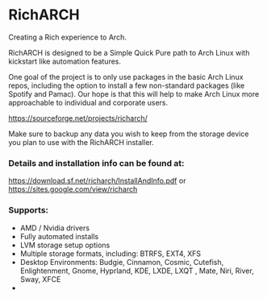 # RichARCH
Creating a Rich experience to Arch.

RichARCH is designed to be a Simple Quick Pure path to Arch Linux with kickstart like automation features.

One goal of the project is to only use packages in the basic Arch Linux repos, including the option to install a few non-standard packages (like Spotify and Pamac). Our hope is that this will help to make Arch Linux more approachable to individual and corporate users.

https://sourceforge.net/projects/richarch/

Make sure to backup any data you wish to keep from the storage device you plan to use with the RichARCH installer.

### Details and installation info can be found at:
https://download.sf.net/richarch/InstallAndInfo.pdf
or
https://sites.google.com/view/richarch

### Supports:
* AMD / Nvidia drivers
* Fully automated installs
* LVM storage setup options
* Multiple storage formats, including: BTRFS, EXT4, XFS
* Desktop Environments: Budgie, Cinnamon, Cosmic, Cutefish, Enlightenment, Gnome, Hyprland, KDE, LXDE, LXQT , Mate, Niri, River, Sway, XFCE
* 
